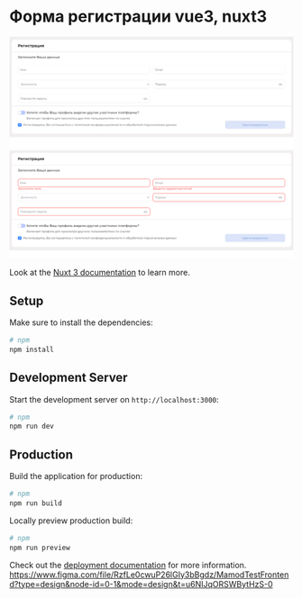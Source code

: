 # Форма регистрации vue3, nuxt3

![img.png](img.png)
![img_1.png](img_1.png)

Look at the [Nuxt 3 documentation](https://nuxt.com/docs/getting-started/introduction) to learn more.

## Setup

Make sure to install the dependencies:

```bash
# npm
npm install

```

## Development Server

Start the development server on `http://localhost:3000`:

```bash
# npm
npm run dev
```

## Production

Build the application for production:

```bash
# npm
npm run build
```

Locally preview production build:

```bash
# npm
npm run preview
```

Check out the [deployment documentation](https://nuxt.com/docs/getting-started/deployment) for more information.
https://www.figma.com/file/RzfLe0cwuP26lGIy3bBgdz/MamodTestFrontend?type=design&node-id=0-1&mode=design&t=u6NIJqORSWBytHzS-0